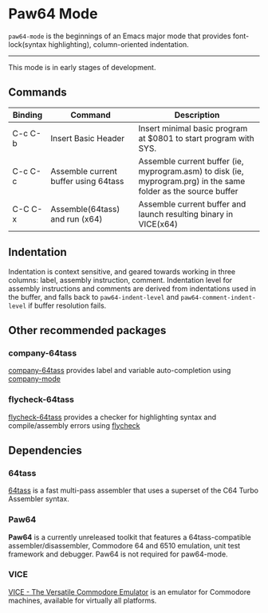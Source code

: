 
# Paw64 Mode

`paw64-mode` is the beginnings of an Emacs major mode that provides font-lock(syntax highlighting), column-oriented indentation. 

-----------

This mode is in early stages of development.

## Commands

| Binding | Command                              | Description                                                                                                     |
| ------- | ------------------------------------ | --------------------------------------------------------------------------------------------------------------- |
| C-c C-b | Insert Basic Header                  | Insert minimal basic program at $0801 to start program with SYS.                                                |
| C-c C-c | Assemble current buffer using 64tass | Assemble current buffer (ie, myprogram.asm) to disk (ie, myprogram.prg) in the same folder as the source buffer |
| C-C C-x | Assemble(64tass) and run (x64)       | Assemble current buffer and launch resulting binary in VICE(x64)                                                |

## Indentation

Indentation is context sensitive, and geared towards working in three columns: label, assembly instruction, comment.
Indentation level for assembly instructions and comments are derived from indentations used in the buffer, and falls back to `paw64-indent-level` and `paw64-comment-indent-level` if buffer resolution fails.

## Other recommended packages

### company-64tass
[company-64tass](https://github.com/svjson/company-64tass) provides label and variable auto-completion using [company-mode](https://github.com/company-mode/company-mode)

### flycheck-64tass
[flycheck-64tass](https://github.com/svjson/flycheck-64tass) provides a checker for highlighting syntax and compile/assembly errors using [flycheck](https://github.com/flycheck/flycheck)

## Dependencies
### 64tass 
[64tass](https://github.com/irmen/64tass) is a fast multi-pass assembler that uses a superset of the C64 Turbo Assembler syntax.

### Paw64
**Paw64** is a currently unreleased toolkit that features a 64tass-compatible assembler/disassembler, Commodore 64 and 6510 emulation, unit test framework and debugger. Paw64 is not required for paw64-mode.

### VICE
[VICE - The Versatile Commodore Emulator](https://vice-emu.sourceforge.io/) is an emulator for Commodore machines, available for virtually all platforms.



